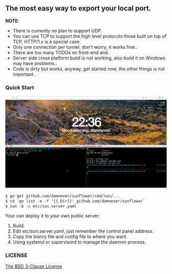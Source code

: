 ## The most easy way to export your local port.

**NOTE**:

- There is currently no plan to support UDP.
- You can use TCP to support the high level protocols those built on top of TCP, HTTP/1.x is a special case.
- Only one connection per tunnel, don't worry, it works fine..
- There are too many TODOs on front-end and..
- Server side cross platform build is not working, also build it on Windows may have problems..
- Code is dirty but works, anyway, get started now, the other things is not important..

### Quick Start

![sunflower.gif](./sunflower.gif)

```
$ go get github.com/damnever/sunflower/cmd/sun/...
$ cd `go list -e -f '{{.Dir}}' github.com/damnever/sunflower`
$ sun -b -c etc/sun.server.yaml
```

Your can deploy it to your own public server:
 1. Build.
 2. Edit etc/sun.server.yaml, just remember the control panel address.
 3. Copy the bianry file and config file to where you want.
 4. Using systemd or supervisord to manage the daemon process.

### LICENSE

[The BSD 3-Clause License](https://github.com/damnever/sunflower/blob/master/LICENSE)
